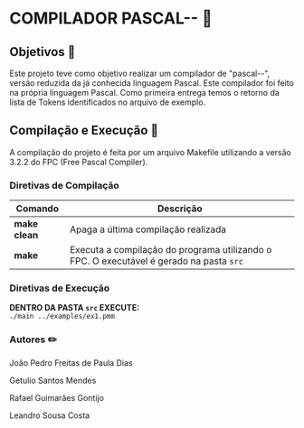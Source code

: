 # COMPILADOR PASCAL-- 👾

## Objetivos 📝  
Este projeto teve como objetivo realizar um compilador de "pascal--", versão reduzida da já conhecida linguagem Pascal. Este compilador foi feito na própria linguagem Pascal. Como primeira entrega temos o retorno da lista de Tokens identificados no arquivo de exemplo.

## Compilação e Execução 🚩  
A compilação do projeto é feita por um arquivo Makefile utilizando a versão 3.2.2 do FPC (Free Pascal Compiler).

### Diretivas de Compilação  
| Comando          | Descrição                              |
|------------------|----------------------------------------|
| **make clean**   | Apaga a última compilação realizada    |
| **make**         | Executa a compilação do programa utilizando o FPC. O executável é gerado na pasta `src` |

### Diretivas de Execução  
**DENTRO DA PASTA `src` EXECUTE:**  
```./main ../examples/ex1.pmm```
### Autores ✏️
João Pedro Freitas de Paula Dias

Getulio Santos Mendes

Rafael Guimarães Gontijo

Leandro Sousa Costa

